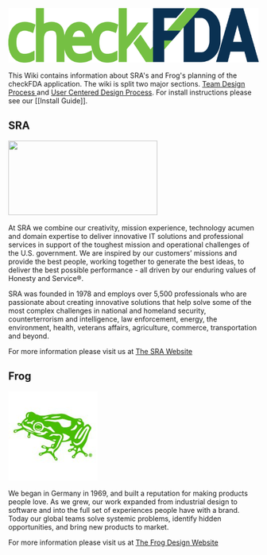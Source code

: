 <img src="https://github.com/SRA-18F-GSA-Agile-Services/checkFDA/blob/dev/project_resources/User_Centered_Design_Process/Concepting/Concepting_Artifacts/checkFDA_Logo/checkFDA_logo.png" height="110" width="600">

This Wiki contains information about SRA's and Frog's planning of the checkFDA application. The wiki is split two major sections. [Team Design Process ](https://github.com/SRA-18F-GSA-Agile-Services/checkFDA/tree/mater/project_resources/Team_Overview) and [User Centered Design Process](https://github.com/SRA-18F-GSA-Agile-Services/checkFDA/tree/mater/project_resources/User_Centered_Design_Process). For install instructions please see our [[Install Guide]].


## SRA
<img src="https://github.com/SRA-18F-GSA-Agile-Services/SearchFDA/blob/master/project_resources/Team_Overview/Tools_Photos/SRA_logo.jpeg" height="150" width="300">

At SRA we combine our creativity, mission experience, technology acumen and domain expertise to deliver innovative IT solutions and professional services in support of the toughest mission and operational challenges of the U.S. government. We are inspired by our customers’ missions  and provide the best people, working together to generate the best ideas, to deliver the best possible performance - all driven by our enduring values of Honesty and Service®. 

SRA was founded in 1978 and employs over 5,500 professionals who are passionate about creating innovative solutions that help solve some of the most complex challenges in national and homeland security, counterterrorism and intelligence, law enforcement, energy, the environment, health, veterans affairs, agriculture, commerce, transportation and beyond. 

For more information please visit us at [The SRA Website](https://www.sra.com/)

## Frog
<img src="https://github.com/SRA-18F-GSA-Agile-Services/checkFDA/blob/master/project_resources/Team_Overview/Tools_Photos/frog.jpg">

We began in Germany in 1969, and built a reputation for making products people love. As we grew, our work expanded from industrial design to software and into the full set of experiences people have with a brand. Today our global teams solve systemic problems, identify hidden opportunities, and bring new products to market.

For more information please visit us at [The Frog Design Website](http://www.frogdesign.com/)
